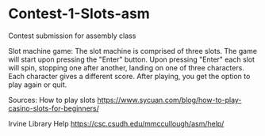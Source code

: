# Contest-1-Slots-asm
Contest submission for assembly class

Slot machine game:
The slot machine is comprised of three slots. The game will start upon pressing the "Enter" button.
Upon pressing "Enter" each slot will spin, stopping one after another, landing on one of three characters.
Each character gives a different score. After playing, you get the option to play again or quit.

Sources:
How to play slots
https://www.sycuan.com/blog/how-to-play-casino-slots-for-beginners/

Irvine Library Help
https://csc.csudh.edu/mmccullough/asm/help/

